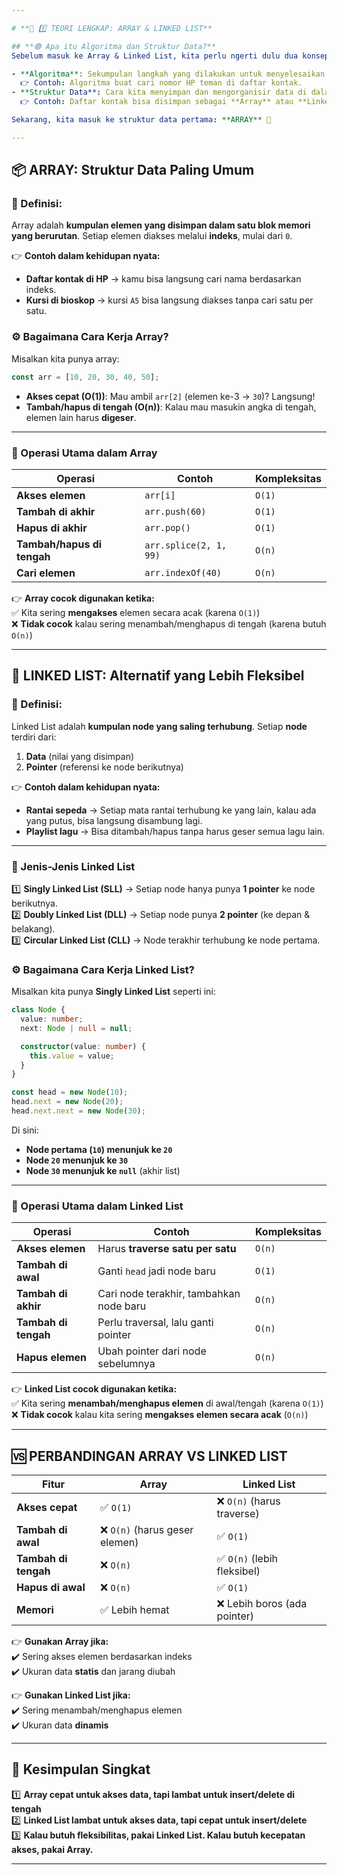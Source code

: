 ```yaml
---

# **📌 1️⃣ TEORI LENGKAP: ARRAY & LINKED LIST**  

## **🟢 Apa itu Algoritma dan Struktur Data?**  
Sebelum masuk ke Array & Linked List, kita perlu ngerti dulu dua konsep ini:  

- **Algoritma**: Sekumpulan langkah yang dilakukan untuk menyelesaikan masalah.  
  👉 Contoh: Algoritma buat cari nomor HP teman di daftar kontak.  
- **Struktur Data**: Cara kita menyimpan dan mengorganisir data di dalam program supaya bisa diakses dan dikelola dengan efisien.  
  👉 Contoh: Daftar kontak bisa disimpan sebagai **Array** atau **Linked List**, tergantung kebutuhan.  

Sekarang, kita masuk ke struktur data pertama: **ARRAY** 🚀  

---
```


## **📦 ARRAY: Struktur Data Paling Umum**  

### **📌 Definisi:**  

Array adalah **kumpulan elemen yang disimpan dalam satu blok memori yang berurutan**. Setiap elemen diakses melalui **indeks**, mulai dari `0`.  

👉 **Contoh dalam kehidupan nyata:**  

- **Daftar kontak di HP** → kamu bisa langsung cari nama berdasarkan indeks.  
- **Kursi di bioskop** → kursi `A5` bisa langsung diakses tanpa cari satu per satu.  

### **⚙️ Bagaimana Cara Kerja Array?**  

Misalkan kita punya array:  

```ts
const arr = [10, 20, 30, 40, 50];  
```

- **Akses cepat (O(1))**: Mau ambil `arr[2]` (elemen ke-3 → `30`)? Langsung!  
- **Tambah/hapus di tengah (O(n))**: Kalau mau masukin angka di tengah, elemen lain harus **digeser**.  

---

### **📌 Operasi Utama dalam Array**  

| Operasi           | Contoh                           | Kompleksitas |
|------------------|---------------------------------|-------------|
| **Akses elemen** | `arr[i]`                        | `O(1)`      |
| **Tambah di akhir** | `arr.push(60)`               | `O(1)`      |
| **Hapus di akhir** | `arr.pop()`                   | `O(1)`      |
| **Tambah/hapus di tengah** | `arr.splice(2, 1, 99)` | `O(n)`      |
| **Cari elemen** | `arr.indexOf(40)`               | `O(n)`      |

👉 **Array cocok digunakan ketika:**  
✅ Kita sering **mengakses** elemen secara acak (karena `O(1)`)  
❌ **Tidak cocok** kalau sering menambah/menghapus di tengah (karena butuh `O(n)`)  

---

## **🔗 LINKED LIST: Alternatif yang Lebih Fleksibel**  

### **📌 Definisi:**  

Linked List adalah **kumpulan node yang saling terhubung**. Setiap **node** terdiri dari:  

1. **Data** (nilai yang disimpan)  
2. **Pointer** (referensi ke node berikutnya)  

👉 **Contoh dalam kehidupan nyata:**  

- **Rantai sepeda** → Setiap mata rantai terhubung ke yang lain, kalau ada yang putus, bisa langsung disambung lagi.  
- **Playlist lagu** → Bisa ditambah/hapus tanpa harus geser semua lagu lain.  

---

### **📌 Jenis-Jenis Linked List**  

1️⃣ **Singly Linked List (SLL)** → Setiap node hanya punya **1 pointer** ke node berikutnya.  
2️⃣ **Doubly Linked List (DLL)** → Setiap node punya **2 pointer** (ke depan & belakang).  
3️⃣ **Circular Linked List (CLL)** → Node terakhir terhubung ke node pertama.  

### **⚙️ Bagaimana Cara Kerja Linked List?**  

Misalkan kita punya **Singly Linked List** seperti ini:  

```ts
class Node {
  value: number;
  next: Node | null = null;

  constructor(value: number) {
    this.value = value;
  }
}

const head = new Node(10);
head.next = new Node(20);
head.next.next = new Node(30);
```

Di sini:  

- **Node pertama (`10`) menunjuk ke `20`**  
- **Node `20` menunjuk ke `30`**  
- **Node `30` menunjuk ke `null`** (akhir list)  

---

### **📌 Operasi Utama dalam Linked List**  

| Operasi           | Contoh                          | Kompleksitas |
|------------------|--------------------------------|-------------|
| **Akses elemen** | Harus **traverse satu per satu** | `O(n)` |
| **Tambah di awal** | Ganti `head` jadi node baru | `O(1)` |
| **Tambah di akhir** | Cari node terakhir, tambahkan node baru | `O(n)` |
| **Tambah di tengah** | Perlu traversal, lalu ganti pointer | `O(n)` |
| **Hapus elemen** | Ubah pointer dari node sebelumnya | `O(n)` |

👉 **Linked List cocok digunakan ketika:**  
✅ Kita sering **menambah/menghapus elemen** di awal/tengah (karena `O(1)`)  
❌ **Tidak cocok** kalau kita sering **mengakses elemen secara acak** (`O(n)`)  

---

## **🆚 PERBANDINGAN ARRAY VS LINKED LIST**  

| Fitur             | Array        | Linked List       |
|------------------|--------------|-------------------|
| **Akses cepat** | ✅ `O(1)` | ❌ `O(n)` (harus traverse) |
| **Tambah di awal** | ❌ `O(n)` (harus geser elemen) | ✅ `O(1)` |
| **Tambah di tengah** | ❌ `O(n)` | ✅ `O(n)` (lebih fleksibel) |
| **Hapus di awal** | ❌ `O(n)` | ✅ `O(1)` |
| **Memori** | ✅ Lebih hemat | ❌ Lebih boros (ada pointer) |

👉 **Gunakan Array jika:**  
✔️ Sering akses elemen berdasarkan indeks  
✔️ Ukuran data **statis** dan jarang diubah  

👉 **Gunakan Linked List jika:**  
✔️ Sering menambah/menghapus elemen  
✔️ Ukuran data **dinamis**  

---

## **📌 Kesimpulan Singkat**  

1️⃣ **Array cepat untuk akses data, tapi lambat untuk insert/delete di tengah**  
2️⃣ **Linked List lambat untuk akses data, tapi cepat untuk insert/delete**  
3️⃣ **Kalau butuh fleksibilitas, pakai Linked List. Kalau butuh kecepatan akses, pakai Array.**  

---
